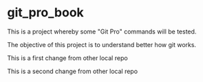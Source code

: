 # git_pro_book
This is a project whereby some "Git Pro" commands will be tested.

The objective of this project is to understand better how git works.

This is a first change from other local repo

This is a second change from other local repo